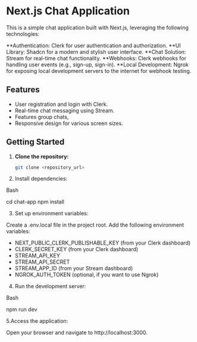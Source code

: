 # Next.js Chat Application

This is a simple chat application built with Next.js, leveraging the following technologies:

 **Authentication: Clerk for user authentication and authorization.
 **UI Library: Shadcn for a modern and stylish user interface.
 **Chat Solution: Stream for real-time chat functionality.
 **Webhooks: Clerk webhooks for handling user events (e.g., sign-up, sign-in).
 **Local Development: Ngrok for exposing local development servers to the internet for webhook testing.

## Features

* User registration and login with Clerk.
* Real-time chat messaging using Stream.
* Features group chats, 
* Responsive design for various screen sizes.

## Getting Started

1. **Clone the repository:**
   ```bash
   git clone <repository_url>
2. Install dependencies:

Bash

cd chat-app
npm install

3. Set up environment variables:

Create a .env.local file in the project root.
Add the following environment variables:

- NEXT_PUBLIC_CLERK_PUBLISHABLE_KEY (from your Clerk dashboard)
- CLERK_SECRET_KEY (from your Clerk dashboard)
- STREAM_API_KEY
- STREAM_API_SECRET
- STREAM_APP_ID (from your Stream dashboard)
- NGROK_AUTH_TOKEN (optional, if you want to use Ngrok)

4. Run the development server:

Bash

npm run dev

5.Access the application:

Open your browser and navigate to http://localhost:3000.
